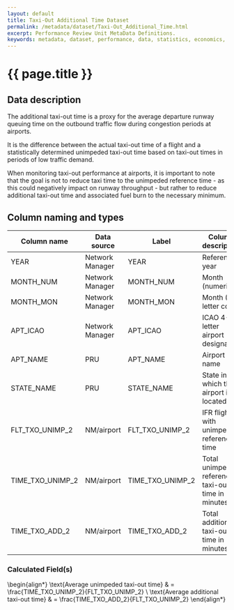 ```yaml
---
layout: default
title: Taxi-Out Additional Time Dataset
permalink: /metadata/dataset/Taxi-Out_Additional_Time.html
excerpt: Performance Review Unit MetaData Definitions.
keywords: metadata, dataset, performance, data, statistics, economics, air transport, flights, europe, cost efficiency
---
```

# {{ page.title }}

## Data description

The additional taxi-out time is a proxy for the average departure runway queuing time on the
outbound traffic flow during congestion periods at airports.

It is the difference between the actual taxi-out time of a flight and a statistically determined
unimpeded taxi-out time based on taxi-out times in periods of low traffic demand.

When monitoring taxi-out performance at airports, it is important to note that the goal
is not to reduce taxi time to the unimpeded reference time - as this could negatively impact
on runway throughput - but rather to reduce additional taxi-out time and associated fuel burn
to the necessary minimum.

## Column naming and types

| Column name      | Data source     | Label            | Column description                                 | Example  |
|------------------|-----------------|------------------|----------------------------------------------------|----------|
| YEAR             | Network Manager | YEAR             | Reference year                                     | 2014     |
| MONTH_NUM        | Network Manager | MONTH_NUM        | Month (numeric)                                    | 1        |
| MONTH_MON        | Network Manager | MONTH_MON        | Month (3-letter code)                              | JAN      |
| APT_ICAO         | Network Manager | APT_ICAO         | ICAO 4-letter airport designator                   | EBBR     |
| APT_NAME         | PRU             | APT_NAME         | Airport name                                       | Brussels |
| STATE_NAME       | PRU             | STATE_NAME       | State in which the airport is located              | Belgium  |
| FLT_TXO_UNIMP_2  | NM/airport      | FLT_TXO_UNIMP_2  | IFR flights with unimpeded reference time          | 7290     |
| TIME_TXO_UNIMP_2 | NM/airport      | TIME_TXO_UNIMP_2 | Total unimpeded reference taxi-out time in minutes | 60081    |
| TIME_TXO_ADD_2   | NM/airport      | TIME_TXO_ADD_2   | Total additional taxi-out time in minutes          | 15175    |


### Calculated Field(s)

\begin{align*}
\text{Average unimpeded taxi-out time} & = \frac{TIME\_TXO\_UNIMP\_2}{FLT\_TXO\_UNIMP\_2} \\
\text{Average additional taxi-out time} & = \frac{TIME\_TXO\_ADD\_2}{FLT\_TXO\_UNIMP\_2}
\end{align*}

